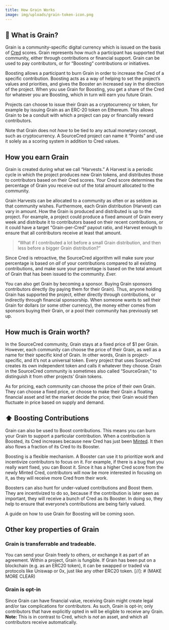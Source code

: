 ```yaml
---
title: How Grain Works
image: img/uploads/grain-token-icon.png
---
```

## 🌾 What is Grain?

Grain is a community-specific digital currency which is issued on the basis of [Cred](/docs/beta/cred) scores. Grain represents how much a participant has supported that community, either through contributions or financial support. Grain can be used to pay contributors, or for “Boosting” contributions or initiatives. 

Boosting allows a participant to burn Grain in order to increase the Cred of a specific contribution. Boosting acts as a way of helping to set the project’s values and priorities, and gives the Booster an increased say in the direction of the project. When you use Grain for Boosting, you get a share of the Cred for whatever you are Boosting, which in turn will earn you future Grain.

Projects can choose to issue their Grain as a cryptocurrency or token, for example by issuing Grain as an ERC-20 token on Ethereum. This allows Grain to be a conduit with which a project can pay or financially reward contributors.

Note that Grain does not _have_ to be tied to any actual monetary concept, such as cryptocurrency. A SourceCred project can name it “Points” and use it solely as a scoring system in addition to Cred values.

## How you earn Grain

Grain is created during what we call “Harvests.” A Harvest is a periodic cycle in which the project produces new Grain tokens, and distributes those to contributors based on their Cred scores. Your Cred score determines the percentage of Grain you receive out of the total amount allocated to the community. 

Grain Harvests can be allocated to a community as often or as seldom as that community wishes. Furthermore, each Grain distribution (Harvest) can vary in amount. How the Grain is produced and distributed is up to the project. For example, a project could produce a fixed amount of Grain every week and distribute it to contributors based on their recent contributions, or it could have a target “Grain-per-Cred” payout ratio, and Harvest enough to ensure that all contributors receive at least that amount.


> “What if I contributed a lot before a small Grain distribution, and then less before a bigger Grain distribution?”

Since Cred is retroactive, the SourceCred algorithm will make sure your percentage is based on _all_ of your contributions compared to all existing contributions, and make sure your percentage is based on the total amount of Grain that has been issued to the community. _Ever._ 


You can also get Grain by becoming a sponsor. Buying Grain sponsors contributors directly (by paying them for their Grain). Thus, anyone holding Grain has supported the project, either directly through contributions, or indirectly through financial sponsorship. When someone wants to sell their Grain for dollars (or some other currency), the money either comes from sponsors buying their Grain, or a pool their community has previously set up.

## How much is Grain worth?

In the SourceCred community, Grain stays at a fixed price of $1 per Grain. However, each community can choose the price of their Grain, as well as a name for their specific kind of Grain. In other words, Grain is project-specific, and it’s not a universal token. Every project that uses SourceCred creates its own independent token and calls it whatever they choose. Grain in the SourceCred community is sometimes also called “SourceGrain,” to distinguish it from other projects’ Grain tokens.

As for pricing, each community can choose the price of their own Grain. They can choose a fixed price, or choose to make their Grain a floating financial asset and let the market decide the price; their Grain would then fluctuate in price based on supply and demand. 


## ⬆️ Boosting Contributions

Grain can also be used to Boost contributions. This means you can burn your Grain to support a particular contribution. When a contribution is Boosted, its Cred increases because new Cred has just been [Minted](/docs/beta/cred#-cred-minting). It then also flows a fraction of its Cred to its Booster.

Boosting is a flexible mechanism. A Booster can use it to prioritize work and incentivize contributors to focus on it. For example, if there is a bug that you really want fixed, you can Boost it. Since it has a higher Cred score from the newly Minted Cred, contributors will now be more interested in focusing on it, as they will receive more Cred from their work.

Boosters can also hunt for under-valued contributions and Boost them. They are incentivized to do so, because if the contribution is later seen as important, they will receive a bunch of Cred as its Booster. In doing so, they help to ensure that everyone’s contributions are being fairly valued.

A guide on how to use Grain for Boosting will be coming soon.

## Other key properties of Grain

### Grain is transferrable and tradeable.

You can send your Grain freely to others, or exchange it as part of an agreement. Within a project, Grain is fungible. If Grain has been put on a blockchain (e.g. as an ERC20 token), it can be swapped or traded via protocols like Uniswap or 0x, just like any other ERC20 token. 
[//]: # (MAKE MORE CLEAR)

### Grain is opt-in

Since Grain can have financial value, receiving Grain might create legal and/or tax complications for contributors. As such, Grain is opt-in; only contributors that have explicitly opted in will be eligible to receive any Grain. **Note:** This is in contrast to Cred, which is _not_ an asset, and which all contributors receive automatically.